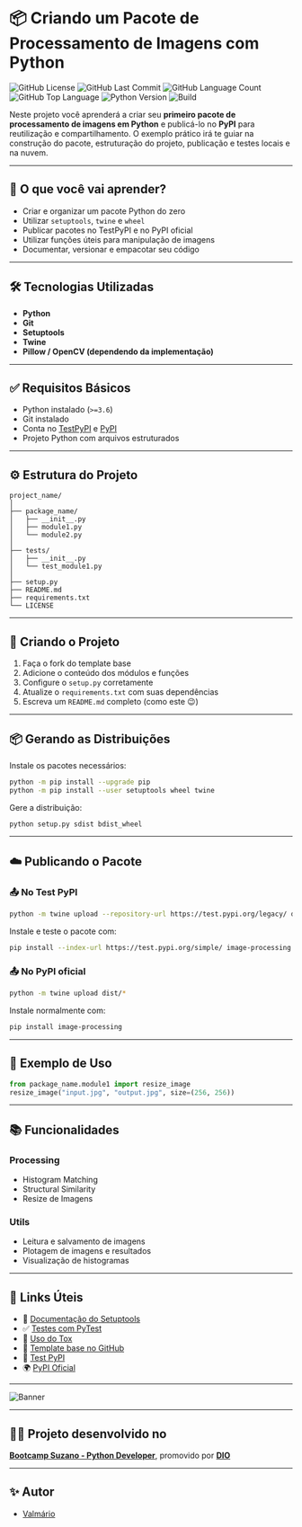 # 📦 Criando um Pacote de Processamento de Imagens com Python

![GitHub License](https://img.shields.io/github/license/Valmario/Criando-um-Pacote-de-Processamento-de-Imagens-com-Python?style=flat-square)
![GitHub Last Commit](https://img.shields.io/github/last-commit/Valmario/Criando-um-Pacote-de-Processamento-de-Imagens-com-Python?style=flat-square)
![GitHub Language Count](https://img.shields.io/github/languages/count/Valmario/Criando-um-Pacote-de-Processamento-de-Imagens-com-Python?style=flat-square)
![GitHub Top Language](https://img.shields.io/github/languages/top/Valmario/Criando-um-Pacote-de-Processamento-de-Imagens-com-Python?style=flat-square)
![Python Version](https://img.shields.io/badge/python-3.8%2B-blue?style=flat-square)
![Build](https://img.shields.io/badge/build-passing-brightgreen?style=flat-square)

Neste projeto você aprenderá a criar seu **primeiro pacote de processamento de imagens em Python** e publicá-lo no **PyPI** para reutilização e compartilhamento. O exemplo prático irá te guiar na construção do pacote, estruturação do projeto, publicação e testes locais e na nuvem.

---

## 🧠 O que você vai aprender?

- Criar e organizar um pacote Python do zero
- Utilizar `setuptools`, `twine` e `wheel`
- Publicar pacotes no TestPyPI e no PyPI oficial
- Utilizar funções úteis para manipulação de imagens
- Documentar, versionar e empacotar seu código

---

## 🛠 Tecnologias Utilizadas

- **Python** 
- **Git**
- **Setuptools**
- **Twine**
- **Pillow / OpenCV (dependendo da implementação)**

---

## ✅ Requisitos Básicos

- Python instalado (`>=3.6`)
- Git instalado
- Conta no [TestPyPI](https://test.pypi.org/account/register/) e [PyPI](https://pypi.org/account/register/)
- Projeto Python com arquivos estruturados

---

## ⚙️ Estrutura do Projeto

```
project_name/
│
├── package_name/
│   ├── __init__.py
│   ├── module1.py
│   └── module2.py
│
├── tests/
│   ├── __init__.py
│   └── test_module1.py
│
├── setup.py
├── README.md
├── requirements.txt
└── LICENSE
```

---

## 🚀 Criando o Projeto

1. Faça o fork do template base
2. Adicione o conteúdo dos módulos e funções
3. Configure o `setup.py` corretamente
4. Atualize o `requirements.txt` com suas dependências
5. Escreva um `README.md` completo (como este 😉)

---

## 📦 Gerando as Distribuições

Instale os pacotes necessários:

```bash
python -m pip install --upgrade pip
python -m pip install --user setuptools wheel twine
```

Gere a distribuição:

```bash
python setup.py sdist bdist_wheel
```

---

## ☁️ Publicando o Pacote

### 📤 No Test PyPI

```bash
python -m twine upload --repository-url https://test.pypi.org/legacy/ dist/*
```

Instale e teste o pacote com:

```bash
pip install --index-url https://test.pypi.org/simple/ image-processing
```

### 📤 No PyPI oficial

```bash
python -m twine upload dist/*
```

Instale normalmente com:

```bash
pip install image-processing
```

---

## 🧪 Exemplo de Uso

```python
from package_name.module1 import resize_image
resize_image("input.jpg", "output.jpg", size=(256, 256))
```

---

## 📚 Funcionalidades

### Processing

- Histogram Matching
- Structural Similarity
- Resize de Imagens

### Utils

- Leitura e salvamento de imagens
- Plotagem de imagens e resultados
- Visualização de histogramas

---

## 🔗 Links Úteis

- 📘 [Documentação do Setuptools](https://setuptools.readthedocs.io/en/latest/setuptools.html)
- ✅ [Testes com PyTest](https://docs.pytest.org/en/latest/)
- 🧪 [Uso do Tox](https://tox.readthedocs.io/en/latest/)
- 🧱 [Template base no GitHub](https://github.com/tiemi/package-template)
- 🧪 [Test PyPI](https://test.pypi.org/)
- 🌍 [PyPI Oficial](https://pypi.org/)

---

![Banner](https://assets.dio.me/IwGGaOEYVw9pPUMVGEaqp7eKn1gV22wDOHmmAmI0zDY/f:webp/h:221/q:80/L3RyYWNrcy9jb3Zlci83OWZiNzhkZC0xNTQ3LTQ0N2YtYTNkOC04ZGQwMWU1YWMzNTEucG5n)

---

## 👨‍💻 Projeto desenvolvido no

[**Bootcamp Suzano - Python Developer**](https://www.dio.me/bootcamp/suzano-python-developer), promovido por [**DIO**](https://www.dio.me/)

---

## ✨ Autor

- [Valmário](https://github.com/Valmario)
